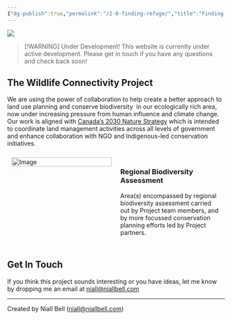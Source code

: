 ```yaml
---
{"dg-publish":true,"permalink":"/1-0-finding-refuge/","title":"Finding Refuge","contentClasses":"cards cards-cols-3 cards-cover cards-cover-no-border cards-title-hide-icons","tags":["gardenEntry"],"noteIcon":null,"created":"2024-04-07T13:59:11.083-07:00","updated":"2025-02-20T14:46:54.669-08:00"}
---
```



![](https://i.imgur.com/Qz9RgpR.jpeg)

> [!WARNING] Under Development!
> This website is currently under active development. Please get in touch if you have any questions and check back soon!

## The Wildlife Connectivity Project

We are using the power of collaboration to help create a better approach to land use planning and conserve biodiversity  in our ecologically rich area, now under increasing pressure from human influence and climate change. Our work is aligned with [Canada’s 2030 Nature Strategy](https://www.canada.ca/en/environment-climate-change/services/biodiversity/canada-2030-nature-strategy.html) which is intended to coordinate land management activities across all levels of government and enhance collaboration with NGO and Indigenous-led conservation initiatives.


<div style="display: flex; justify-content: space-between; align-items: flex-start;">
    <div style="width: 48%; padding: 10px;">
        <img src="https://i.imgur.com/uuzkAyX.png" alt="Image" style="width: 100%;">
    </div>
    <div style="width: 48%; padding: 10px;">
		<h3>Regional Biodiversity Assessment</h3>
        <p>Area(s) encompassed by regional biodiversity assessment carried out by Project team members, and by more focussed conservation planning efforts led by Project partners.</p>
    </div>
</div>



## Get In Touch

If you think this project sounds interesting or you have ideas, let me know by dropping me an email at niall@niallbell.com

---
Created by Niall Bell (niall@niallbell.com)

